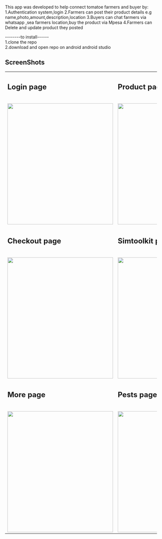 This app was developed to help connect tomatoe farmers and buyer by:
1.Authentication system,login
2.Farmers can post their product details e.g name,photo,amount,description,location
3.Buyers can chat farmers via whatsapp ,sea farmers location,buy the product via Mpesa
4.Farmers can Delete and update product they posted

--------to install------</br>
1.clone the repo</br>
2.download and open repo on android android studio</br>
  
<h2>ScreenShots</h2>

<table>
  
  <tr>
   <td><h2>Login page</h2></br><img src="../master/app/src/main/res/drawable/login.png?raw=true" width="350" height="400" /></td>
      <td><h2>Product page</h2></br><img src="../master/app/src/main/res/drawable/rmarket.png?raw=true" width="350" height="400" /></td>
      <td><h2>Update page</h2></br><img src="../master/app/src/main/res/drawable/update_del.png?raw=true" width="350" height="400" /></td>
  </tr>
  <tr>
   <td><h2>Checkout page</h2></br><img src="../master/app/src/main/res/drawable/checkout.png?raw=true" width="350" height="400" /></td>
      <td><h2>Simtoolkit page</h2></br><img src="../master/app/src/main/res/drawable/simtoolkit.png?raw=true" width="350" height="400" /></td>
      <td><h2>Team page</h2></br><img src="../master/app/src/main/res/drawable/ourteam.png?raw=true" width="350" height="400" /></td>
  </tr>
  <tr>
   <td><h2>More page</h2></br><img src="../master/app/src/main/res/drawable/more.png?raw=true" width="350" height="400" /></td>
      <td><h2>Pests page</h2></br><img src="../master/app/src/main/res/drawable/pes.png?raw=true" width="350" height="400" /></td>
      

  </table>
     
